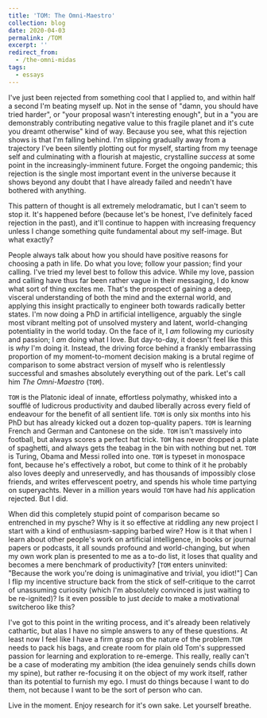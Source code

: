 ```yaml
---
title: 'TOM: The Omni-Maestro'
collection: blog
date: 2020-04-03
permalink: /TOM
excerpt: ''
redirect_from:
  - /the-omni-midas
tags:
  - essays
---
```


I've just been rejected from something cool that I applied to, and within half a second I'm beating myself up. Not in the sense of "damn, you should have tried harder", or "your proposal wasn't interesting enough", but in a "you are demonstrably contributing negative value to this fragile planet and it's cute you dreamt otherwise" kind of way. Because you see, what this rejection shows is that I'm falling behind. I'm slipping gradually away from a trajectory I've been silently plotting out for myself, starting from my teenage self and culminating with a flourish at majestic, crystalline *success* at some point in the increasingly-imminent future. Forget the ongoing pandemic; this rejection is the single most important event in the universe because it shows beyond any doubt that I have already failed and needn't have bothered with anything. 

This pattern of thought is all extremely melodramatic, but I can't seem to stop it. It's happened before (because let's be honest, I've definitely faced rejection in the past), and it'll continue to happen with increasing frequency unless I change something quite fundamental about my self-image. But what exactly? 

People always talk about how you should have positive reasons for choosing a path in life. Do what you love; follow your passion; find your calling. I've tried my level best to follow this advice. While my love, passion and calling have thus far been rather vague in their messaging, I do know what sort of thing excites me. That's the prospect of gaining a deep, visceral understanding of both the mind and the external world, and applying this insight practically to engineer both towards radically better states. I'm now doing a PhD in artificial intelligence, arguably the single most vibrant melting pot of unsolved mystery and latent, world-changing potentiality in the world today. On the face of it, I *am* following my curiosity and passion; I *am* doing what I love. But day-to-day, it doesn't feel like this is *why* I'm doing it. Instead, the driving force behind a frankly embarrassing proportion of my moment-to-moment decision making is a brutal regime of comparison to some abstract version of myself who is relentlessly successful and smashes absolutely everything out of the park. Let's call him *The Omni-Maestro* (`TOM`).

`TOM` is the Platonic ideal of innate, effortless polymathy, whisked into a soufflé of ludicrous productivity and  daubed liberally across every field of endeavour for the benefit of all sentient life. `TOM` is only six months into his PhD but has already kicked out a dozen top-quality papers. `TOM` is learning French and German and Cantonese on the side. `TOM` isn't massively into football, but always scores a perfect hat trick. `TOM` has never dropped a plate of spaghetti, and always gets the teabag in the bin with nothing but net. `TOM` is Turing, Obama and Messi rolled into one. `TOM` is typeset in monospace font, because he's effectively a robot, but come to think of it he probably also loves deeply and unreservedly, and has thousands of impossibly close friends, and writes effervescent poetry, and spends his whole time partying on superyachts. Never in a million years would `TOM` have had *his* application rejected. But I did.

When did this completely stupid point of comparison became so entrenched in my pysche? Why is it so effective at riddling any new project I start with a kind of enthusiasm-sapping barbed wire? How is it that when I learn about other people's work on artificial intelligence, in books or journal papers or podcasts, it all sounds profound and world-changing, but when my own work plan is presented to me as a to-do list, it loses that quality and becomes a mere benchmark of productivity? [`TOM` enters uninvited: "Because the work you're doing is unimaginative and trivial, you idiot!"] Can I flip my incentive structure back from the stick of self-critique to the carrot of unassuming curiosity (which I'm absolutely convinced is just waiting to be re-ignited)? Is it even possible to just *decide* to make a motivational switcheroo like this? 

I've got to this point in the writing process, and it's already been relatively cathartic, but alas I have no simple answers to any of these questions. At least now I feel like I have a firm grasp on the nature of the problem.`TOM` needs to pack his bags, and create room for plain old Tom's suppressed passion for learning and exploration to re-emerge. This really, really can't be a case of moderating my ambition (the idea genuinely sends chills down my spine), but rather re-focusing it on the object of my work itself, rather than its potential to furnish my ego. I must do things because I want to do them, not because I want to be the sort of person who can.

Live in the moment. Enjoy research for it's own sake. Let yourself breathe.